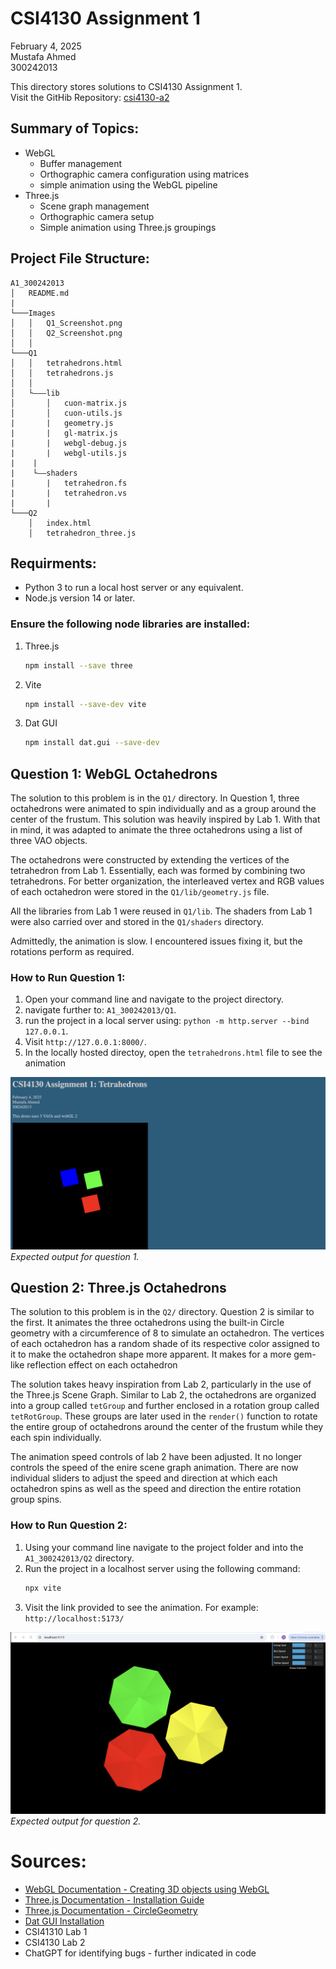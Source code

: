 # CSI4130 Assignment 1

February 4, 2025<br>
Mustafa Ahmed<br>
300242013<br>

This directory stores solutions to CSI4130 Assignment 1.<br>
Visit the GitHib Repository: [csi4130-a2](https://github.com/mustafa-ahmed1118/csi4130-a1.git)

## Summary of Topics:

- WebGL
  - Buffer management
  - Orthographic camera configuration using matrices
  - simple animation using the WebGL pipeline
- Three.js
  - Scene graph management
  - Orthographic camera setup
  - Simple animation using Three.js groupings

## Project File Structure:

```
A1_300242013
│   README.md
|
└───Images
│   │   Q1_Screenshot.png
│   │   Q2_Screenshot.png
│   │
└───Q1
│   │   tetrahedrons.html
│   │   tetrahedrons.js
│   │
│   └–––lib
│       │   cuon-matrix.js
│       │   cuon-utils.js
|       |   geometry.js
|       |   gl-matrix.js
|       |   webgl-debug.js
|       |   webgl-utils.js
|    |
|    └––shaders
|       |   tetrahedron.fs
|       |   tetrahedron.vs
|       |
└───Q2
    │   index.html
    │   tetrahedron_three.js
```

## Requirments:

- Python 3 to run a local host server or any equivalent.
- Node.js version 14 or later.

### Ensure the following node libraries are installed:

1. Three.js

   ```bash
   npm install --save three
   ```

2. Vite

   ```bash
   npm install --save-dev vite
   ```

3. Dat GUI
   ```bash
   npm install dat.gui --save-dev
   ```

## Question 1: WebGL Octahedrons

The solution to this problem is in the `Q1/` directory. In Question 1, three octahedrons were animated to spin individually and as a group around the center of the frustum. This solution was heavily inspired by Lab 1. With that in mind, it was adapted to animate the three octahedrons using a list of three VAO objects.<br>

The octahedrons were constructed by extending the vertices of the tetrahedron from Lab 1. Essentially, each was formed by combining two tetrahedrons. For better organization, the interleaved vertex and RGB values of each octahedron were stored in the `Q1/lib/geometry.js` file.<br>

All the libraries from Lab 1 were reused in `Q1/lib`. The shaders from Lab 1 were also carried over and stored in the `Q1/shaders` directory.<br>

Admittedly, the animation is slow. I encountered issues fixing it, but the rotations perform as required.<br>

### How to Run Question 1:

1. Open your command line and navigate to the project directory.
2. navigate further to: `A1_300242013/Q1`.
3. run the project in a local server using: `python -m http.server --bind 127.0.0.1`.
4. Visit `http://127.0.0.1:8000/`.
5. In the locally hosted directoy, open the `tetrahedrons.html` file to see the animation

![alt text](./Images/Q1_Screenshot.png)
_Expected output for question 1._

## Question 2: Three.js Octahedrons

The solution to this problem is in the `Q2/` directory. Question 2 is similar to the first. It animates the three octahedrons using the built-in Circle geometry with a circumference of 8 to simulate an octahedron. The vertices of each octahedron has a random shade of its respective color assigned to it to make the octahedron shape more apparent. It makes for a more gem-like reflection effect on each octahedron<br>

The solution takes heavy inspiration from Lab 2, particularly in the use of the Three.js Scene Graph. Similar to Lab 2, the octahedrons are organized into a group called `tetGroup` and further enclosed in a rotation group called `tetRotGroup`. These groups are later used in the `render()` function to rotate the entire group of octahedrons around the center of the frustum while they each spin individually.<br>

The animation speed controls of lab 2 have been adjusted. It no longer controls the speed of the enire scene graph animation. There are now individual sliders to adjust the speed and direction at which each octahedron spins as well as the speed and direction the entire rotation group spins.<br>

### How to Run Question 2:

1. Using your command line navigate to the project folder and into the `A1_300242013/Q2` directory.
2. Run the project in a localhost server using the following command:
   ```bash
   npx vite
   ```
3. Visit the link provided to see the animation. For example: `http://localhost:5173/`

![alt text](./Images/Q2_Screenshot.png)
_Expected output for question 2._

# Sources:

- [WebGL Documentation - Creating 3D objects using WebGL](https://developer.mozilla.org/en-US/docs/Web/API/WebGL_API/Tutorial/Creating_3D_objects_using_WebGL)
- [Three.js Documentation - Installation Guide](https://threejs.org/docs/index.html#manual/en/introduction/Installation)
- [Three.js Documentation - CircleGeometry](https://threejs.org/docs/#api/en/geometries/CircleGeometry)
- [Dat GUI Installation](https://sbcode.net/threejs/dat-gui/)
- CSI41310 Lab 1
- CSI4130 Lab 2
- ChatGPT for identifying bugs - further indicated in code
